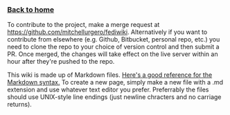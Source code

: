 ### [Back to home](/)

To contribute to the project, make a merge request at <https://github.com/mitchellurgero/fediwiki>.  Alternatively if you want to 
contribute from elsewhere (e.g. Github, Bitbucket, personal repo, etc.) you need to clone the repo to your choice of version control and then submit a PR.  Once merged, the changes
will take effect on the live server within an hour after they're pushed to the repo.

This wiki is made up of Markdown files.  [Here's a good reference for the Markdown syntax.](https://en.support.wordpress.com/markdown-quick-reference/)
To create a new page, simply make a new file with a .md extension and use whatever text editor you prefer.  Preferrably the files should use
UNIX-style line endings (just newline chracters and no carriage returns).